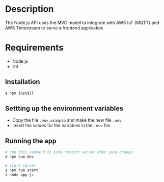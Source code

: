 # Description

The Node.js API uses the MVC model to integrate with AWS IoT (MQTT) and AWS Timestream to serve a frontend application.

# Requirements

- Node.js
- Git

## Installation

```bash
$ npm install
```

## Settting up the environment variables

- Copy the file `.env.example` and make the new file `.env`
- Insert the values for the variables in the `.env` file

## Running the app

```bash
# run this command to auto restart server when save change
$ npm run dev

# start server
$ npm run start
$ node app.js

